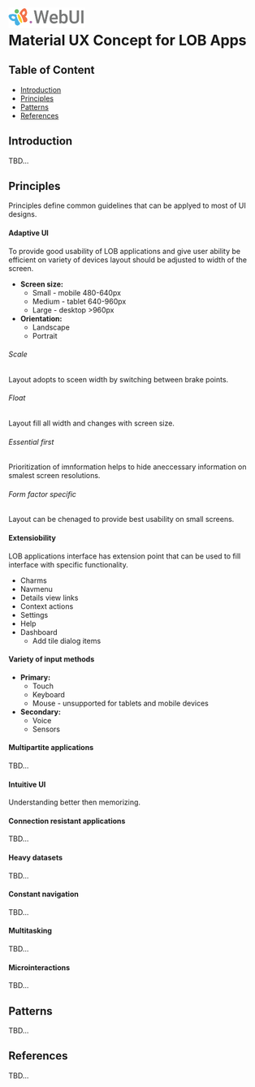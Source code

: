 # <img src="https://github.com/pip-webui/pip-webui-ux/blob/master/assets/Logo.png" alt="Pip.WebUI Logo" style="max-width:30%"> <br/> Material UX Concept for LOB Apps

## Table of Content

- [Introduction](#intro)
- [Principles](#principles)
- [Patterns](#patterns)
- [References](#references)

## <a name="intro"></a> Introduction

TBD...

## <a name="principles"></a> Principles
Principles define common guidelines that can be applyed to most of UI designs.

#### Adaptive UI
To provide good usability of LOB applications and give user ability be efficient on variety of devices layout should be adjusted to width of the screen. 

- **Screen size:**
    * Small -   mobile  480-640px
    * Medium -  tablet  640-960px
    * Large -   desktop >960px
- **Orientation:**
    * Landscape
    * Portrait

###### Scale

Layout adopts to sceen width by switching between brake points.

###### Float

Layout fill all width and changes with screen size.

###### Essential first

Prioritization of imnformation helps to hide aneccessary information on smalest screen resolutions.

###### Form factor specific

Layout can be chenaged to provide best usability on small screens.

#### Extensiobility
LOB applications interface has extension point that can be used to fill interface with specific functionality. 

- Charms
- Navmenu
- Details view links
- Context actions
- Settings
- Help
- Dashboard
    * Add tile dialog items

#### Variety of input methods
- **Primary:**
    * Touch
    * Keyboard
    * Mouse - unsupported for tablets and mobile devices
- **Secondary:**
    * Voice
    * Sensors

#### Multipartite applications
TBD...

#### Intuitive UI
Understanding better then memorizing.

#### Connection resistant applications
TBD...

#### Heavy datasets
TBD...

#### Constant navigation
TBD...

#### Multitasking
TBD...

#### Microinteractions
TBD...

## <a name="patterns"></a> Patterns

TBD...

## <a name="references"></a> References

TBD...
